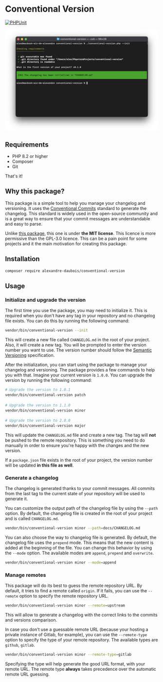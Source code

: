 Conventional Version
====================

[![PHPUnit](https://github.com/alexandre-daubois/conventional-version/actions/workflows/php.yaml/badge.svg)](https://github.com/alexandre-daubois/conventional-version/actions/workflows/php.yaml)

![Conventional version screenshot](asset/conv-vers.png)

## Requirements

- PHP 8.2 or higher
- Composer
- Git

That's it!

## Why this package?

This package is a simple tool to help you manage your changelog and versioning.
It uses the [Conventional Commits](https://www.conventionalcommits.org/) standard
to generate the changelog. This standard is widely used in the open-source
community and is a great way to ensure that your commit messages are
understandable and easy to parse.

Unlike [this package](https://github.com/marcocesarato/php-conventional-changelog), this one is under **the MIT license**. This licence is more permissive than the GPL-3.0 licence. This can be a pain point for some projects and it the main motivation for creating this package.

## Installation

```bash
composer require alexandre-daubois/conventional-version
```

## Usage

### Initialize and upgrade the version

The first time you use the package, you may need to initialize it. This is
required when you don't have any tag in your repository and no changelog file
exists. You can do this by running the following command:

```bash
vendor/bin/conventional-version --init
```

This will create a new file called `CHANGELOG.md` in the root of your project.
Also, it will create a new tag. You will be prompted to enter the version number
you want to use. The version number should follow the [Semantic Versioning](https://semver.org/)
specification.

After the initialization, you can start using the package to manage your
changelog and versioning. The package provides a few commands to help you with
that. Imagine your current version is `1.0.0`. You can upgrade the version by
running the following command:

```bash
# Upgrade the version to 1.0.1
vendor/bin/conventional-version patch

# Upgrade the version to 1.1.0
vendor/bin/conventional-version minor

# Upgrade the version to 2.0.0
vendor/bin/conventional-version major
```

This will update the `CHANGELOG.md` file and create a new tag. The tag will **not**
be  pushed to the remote repository. This is something you need to do manually in order
to ensure you're happy with the changes and the new version.

If a `package.json` file exists in the root of your project, the version number
will be updated **in this file as well**.

### Generate a changelog

The changelog is generated thanks to your commit messages. All commits from
the last tag to the current state of your repository will be used to generate
it.

You can customize the output path of the changelog file by using the `--path`
option. By default, the changelog file is created in the root of your project
and is called `CHANGELOG.md`.

```bash
vendor/bin/conventional-version minor --path=docs/CHANGELOG.md
```

You can also choose the way to changelog file is generated. By default, the
changelog file uses the `prepend` mode. This means that the new content is
added at the beginning of the file. You can change this behavior by using the
`--mode` option. The available modes are `append`, `prepend` and `overwrite`.

```bash
vendor/bin/conventional-version minor --mode=append
```

### Manage remotes

This package will do its best to guess the remote repository URL. By default, it tries to find
a remote called `origin`.
If it fails, you
can use the `--remote` option to specify the remote repository URL.

```bash
vendor/bin/conventional-version minor --remote=upstream
```

This will allow to generate a changelog with the correct links to the commits and versions comparison.

In case you don't use a guessable remote URL (because your hosting a private instance of Gitlab, for example), you can use the `--remote-type` option to specify the type of your remote repository. The available types are `github`, `gitlab`.

```bash
vendor/bin/conventional-version minor --remote-type=gitlab
```

Specifying the type will help generate the good URL format, with your remote URL. The remote type **always** takes precedence over the automatic remote URL guessing.
